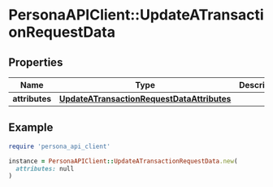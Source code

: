 # PersonaAPIClient::UpdateATransactionRequestData

## Properties

| Name | Type | Description | Notes |
| ---- | ---- | ----------- | ----- |
| **attributes** | [**UpdateATransactionRequestDataAttributes**](UpdateATransactionRequestDataAttributes.md) |  | [optional] |

## Example

```ruby
require 'persona_api_client'

instance = PersonaAPIClient::UpdateATransactionRequestData.new(
  attributes: null
)
```

